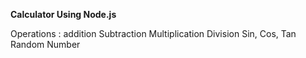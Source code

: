 
**Calculator Using Node.js**

Operations :
addition
Subtraction
Multiplication
Division
Sin, Cos, Tan
Random Number
